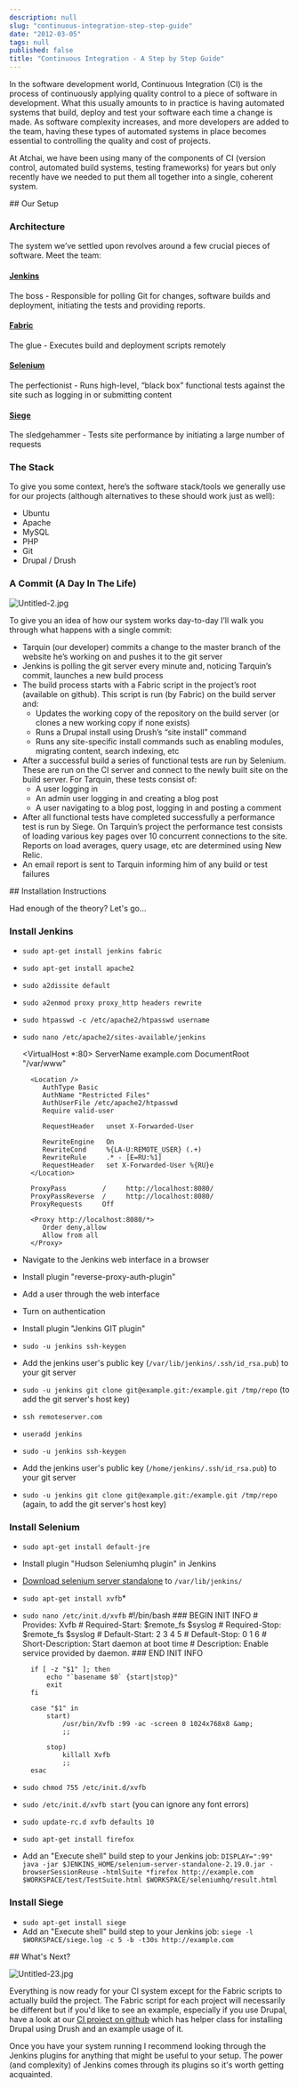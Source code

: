 ```yaml
---
description: null
slug: "continuous-integration-step-step-guide"
date: "2012-03-05"
tags: null
published: false
title: "Continuous Integration - A Step by Step Guide"
---
```


In the software development world, Continuous Integration (CI) is the process of continuously applying quality control to a piece of software in development. What this usually amounts to in practice is having automated systems that build, deploy and test your software each time a change is made. As software complexity increases, and more developers are added to the team, having these types of automated systems in place becomes essential to controlling the quality and cost of projects.

At Atchai, we have been using many of the components of CI (version control, automated build systems, testing frameworks) for years but only recently have we needed to put them all together into a single, coherent system.

## Our Setup

### Architecture

The system we’ve settled upon revolves around a few crucial pieces of software. Meet the team:

#### [Jenkins](http://jenkins-ci.org/)

The boss - Responsible for polling Git for changes, software builds and deployment, initiating the tests and providing reports.

#### [Fabric](http://fabfile.org/)

The glue - Executes build and deployment scripts remotely

#### [Selenium](http://seleniumhq.org/)

The perfectionist - Runs high-level, “black box” functional tests against the site such as logging in or submitting content

#### [Siege](http://www.joedog.org/siege-home/)

The sledgehammer - Tests site performance by initiating a large number of requests

### The Stack

To give you some context, here’s the software stack/tools we generally use for our projects (although alternatives to these should work just as well):

* Ubuntu
* Apache
* MySQL
* PHP
* Git
* Drupal / Drush

### A Commit (A Day In The Life)

![Untitled-2.jpg]({{site.baseurl}}/static/images/Untitled-2.jpg)

To give you an idea of how our system works day-to-day I’ll walk you through what happens with a single commit:

* Tarquin (our developer) commits a change to the master branch of the website he’s working on and pushes it to the git server
* Jenkins is polling the git server every minute and, noticing Tarquin’s commit, launches a new build process
* The build process starts with a Fabric script in the project’s root (available on github). This script is run (by Fabric) on the build server and:
  * Updates the working copy of the repository on the build server (or clones a new working copy if none exists)
  * Runs a Drupal install using Drush’s “site install” command
  * Runs any site-specific install commands such as enabling modules, migrating content, search indexing, etc
* After a successful build a series of functional tests are run by Selenium. These are run on the CI server and connect to the newly built site on the build server. For Tarquin, these tests consist of:
  * A user logging in
  * An admin user logging in and creating a blog post
  * A user navigating to a blog post, logging in and posting a comment
* After all functional tests have completed successfully a performance test is run by Siege. On Tarquin’s project the performance test consists of loading various key pages over 10 concurrent connections to the site. Reports on load averages, query usage, etc are determined using New Relic.
* An email report is sent to Tarquin informing him of any build or test failures

## Installation Instructions

Had enough of the theory? Let's go...

### Install Jenkins
* `sudo apt-get install jenkins fabric`
* `sudo apt-get install apache2`
* `sudo a2dissite default`
* `sudo a2enmod proxy proxy_http headers rewrite`
* `sudo htpasswd -c /etc/apache2/htpasswd username`
* `sudo nano /etc/apache2/sites-available/jenkins`

    <VirtualHost *:80>
        ServerName example.com
        DocumentRoot "/var/www"
    
        <Location />
           AuthType Basic
           AuthName "Restricted Files"
           AuthUserFile /etc/apache2/htpasswd
           Require valid-user
    
           RequestHeader   unset X-Forwarded-User
    
           RewriteEngine   On
           RewriteCond     %{LA-U:REMOTE_USER} (.+)
           RewriteRule     .* - [E=RU:%1]
           RequestHeader   set X-Forwarded-User %{RU}e
        </Location>
    
        ProxyPass         /     http://localhost:8080/
        ProxyPassReverse  /     http://localhost:8080/
        ProxyRequests     Off
    
        <Proxy http://localhost:8080/*>
           Order deny,allow
           Allow from all
        </Proxy>
    </VirtualHost>
* Navigate to the Jenkins web interface in a browser
* Install plugin "reverse-proxy-auth-plugin"
* Add a user through the web interface
* Turn on authentication
* Install plugin "Jenkins GIT plugin"
* `sudo -u jenkins ssh-keygen`
* Add the jenkins user's public key (`/var/lib/jenkins/.ssh/id_rsa.pub`) to your git server
* `sudo -u jenkins git clone git@example.git:/example.git /tmp/repo` (to add the git server's host key)
* `ssh remoteserver.com`
* `useradd jenkins`
* `sudo -u jenkins ssh-keygen`
* Add the jenkins user's public key (`/home/jenkins/.ssh/id_rsa.pub`) to your git server
* `sudo -u jenkins git clone git@example.git:/example.git /tmp/repo` (again, to add the git server's host key)

### Install Selenium

* `sudo apt-get install default-jre`
* Install plugin "Hudson Seleniumhq plugin" in Jenkins
* [Download selenium server standalone](http://seleniumhq.org/download/) to `/var/lib/jenkins/`
* `sudo apt-get install xvfb`* 
* `sudo nano /etc/init.d/xvfb`
        #!/bin/bash
        ### BEGIN INIT INFO
        # Provides:          Xvfb
        # Required-Start:    $remote_fs $syslog
        # Required-Stop:     $remote_fs $syslog
        # Default-Start:     2 3 4 5
        # Default-Stop:      0 1 6
        # Short-Description: Start daemon at boot time
        # Description:       Enable service provided by daemon.
        ### END INIT INFO
        
        if [ -z "$1" ]; then
            echo "`basename $0` {start|stop}"
            exit
        fi
        
        case "$1" in
            start)
                /usr/bin/Xvfb :99 -ac -screen 0 1024x768x8 &amp;
                ;;
        
            stop)
                killall Xvfb
                ;;
        esac
* `sudo chmod 755 /etc/init.d/xvfb`
* `sudo /etc/init.d/xvfb start` (you can ignore any font errors)
* `sudo update-rc.d xvfb defaults 10`
* `sudo apt-get install firefox`
* Add an "Execute shell" build step to your Jenkins job:
`DISPLAY=":99" java -jar $JENKINS_HOME/selenium-server-standalone-2.19.0.jar -browserSessionReuse -htmlSuite *firefox http://example.com $WORKSPACE/test/TestSuite.html $WORKSPACE/seleniumhq/result.html`

### Install Siege
* `sudo apt-get install siege`
* Add an "Execute shell" build step to your Jenkins job:
`siege -l $WORKSPACE/siege.log -c 5 -b -t30s http://example.com`

## What's Next?

![Untitled-23.jpg]({{site.baseurl}}/static/images/Untitled-23.jpg)

Everything is now ready for your CI system except for the Fabric scripts to actually build the project. The Fabric script for each project will necessarily be different but if you'd like to see an example, especially if you use Drupal, have a look at our [CI project on github](https://github.com/atchai/atchai-ci) which has helper class for installing Drupal using Drush and an example usage of it.

Once you have your system running I recommend looking through the Jenkins plugins for anything that might be useful to your setup. The power (and complexity) of Jenkins comes through its plugins so it's worth getting acquainted.